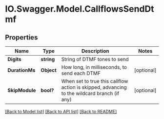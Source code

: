 # IO.Swagger.Model.CallflowsSendDtmf
## Properties

Name | Type | Description | Notes
------------ | ------------- | ------------- | -------------
**Digits** | **string** | String of DTMF tones to send | 
**DurationMs** | **Object** | How long, in milliseconds, to send each DTMF | [optional] 
**SkipModule** | **bool?** | When set to true this callflow action is skipped, advancing to the wildcard branch (if any) | [optional] 

[[Back to Model list]](../README.md#documentation-for-models) [[Back to API list]](../README.md#documentation-for-api-endpoints) [[Back to README]](../README.md)

